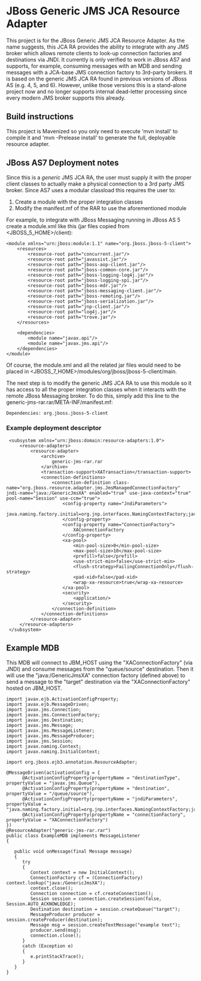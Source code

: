 # JBoss Generic JMS JCA Resource Adapter

This project is for the JBoss Generic JMS JCA Resource Adapter.  As the name suggests, this JCA RA provides the ability to integrate with any JMS broker which allows remote clients to look-up connection factories and destinations via JNDI.  It currently is only verified to work in JBoss AS7 and supports, for example, consuming messages with an MDB and sending messages with a JCA-base JMS connection factory to 3rd-party brokers.  It is based on the generic JMS JCA RA found in previous versions of JBoss AS (e.g. 4, 5, and 6).  However, unlike those versions this is a stand-alone project now and no longer supports internal dead-letter processing since every modern JMS broker supports this already.

## Build instructions

This project is Mavenized so you only need to execute 'mvn install' to compile it and 'mvn -Prelease install' to generate the full, deployable resource adapter.

## JBoss AS7 Deployment notes

Since this is a <em>generic</em> JMS JCA RA, the user must supply it with the proper client classes to actually make a physical connection to a 3rd party JMS broker.  Since AS7 uses a modular classload this requires the user to:

1. Create a module with the proper integration classes 
2. Modify the manifest.mf of the RAR to use the aforementioned module

For example, to integrate with JBoss Messaging running in JBoss AS 5 create a module.xml like this (jar files copied from <JBOSS_5_HOME>/client):

	<module xmlns="urn:jboss:module:1.1" name="org.jboss.jboss-5-client">
	    <resources>
	        <resource-root path="concurrent.jar"/>
	        <resource-root path="javassist.jar"/>
	        <resource-root path="jboss-aop-client.jar"/>
	        <resource-root path="jboss-common-core.jar"/>
	        <resource-root path="jboss-logging-log4j.jar"/>
	        <resource-root path="jboss-logging-spi.jar"/>
	        <resource-root path="jboss-mdr.jar"/>
	        <resource-root path="jboss-messaging-client.jar"/>
	        <resource-root path="jboss-remoting.jar"/>
	        <resource-root path="jboss-serialization.jar"/>
	        <resource-root path="jnp-client.jar"/>
	        <resource-root path="log4j.jar"/>
	        <resource-root path="trove.jar"/>
	    </resources>

	    <dependencies>
	        <module name="javax.api"/>
	        <module name="javax.jms.api"/>
	    </dependencies>
	</module>

Of course, the module.xml and all the related jar files would need to be placed in <JBOSS_7_HOME>/modules/org/jboss/jboss-5-client/main.

The next step is to modify the generic JMS JCA RA to use this module so it has access to all the proper integration classes when it interacts with the remote JBoss Messaging broker.  To do this, simply add this line to the generic-jms-rar.rar/META-INF/manifest.mf:

	Dependencies: org.jboss.jboss-5-client

### Example deployment descriptor

     <subsystem xmlns="urn:jboss:domain:resource-adapters:1.0">
         <resource-adapters>
             <resource-adapter>
                 <archive>
                     generic-jms-rar.rar
                 </archive>
                 <transaction-support>XATransaction</transaction-support>
                 <connection-definitions>
                     <connection-definition class-name="org.jboss.resource.adapter.jms.JmsManagedConnectionFactory" jndi-name="java:/GenericJmsXA" enabled="true" use-java-context="true" pool-name="Session" use-ccm="true">
                         <config-property name="JndiParameters">
                             java.naming.factory.initial=org.jnp.interfaces.NamingContextFactory;java.naming.provider.url=JBM_HOST:1099;java.naming.factory.url.pkgs=org.jboss.naming:org.jnp.interfaces
                         </config-property>
                         <config-property name="ConnectionFactory">
                             XAConnectionFactory
                         </config-property>
                         <xa-pool>
                             <min-pool-size>0</min-pool-size>
                             <max-pool-size>10</max-pool-size>
                             <prefill>false</prefill>
                             <use-strict-min>false</use-strict-min>
                             <flush-strategy>FailingConnectionOnly</flush-strategy>
                             <pad-xid>false</pad-xid>
                             <wrap-xa-resource>true</wrap-xa-resource>
                         </xa-pool>
                         <security>
                             <application/>
                         </security>
                     </connection-definition>
                 </connection-definitions>
             </resource-adapter>
         </resource-adapters>
     </subsystem>

## Example MDB

This MDB will connect to JBM_HOST using the "XAConnectionFactory" (via JNDI) and consume messages from the "queue/source" destination.  Then it will use the "java:/GenericJmsXA" connection factory (defined above) to send a message to the "target" destination via the "XAConnectionFactory" hosted on JBM_HOST.

	import javax.ejb.ActivationConfigProperty;
	import javax.ejb.MessageDriven;
	import javax.jms.Connection;
	import javax.jms.ConnectionFactory;
	import javax.jms.Destination;
	import javax.jms.Message;
	import javax.jms.MessageListener;
	import javax.jms.MessageProducer;
	import javax.jms.Session;
	import javax.naming.Context;
	import javax.naming.InitialContext;
	
	import org.jboss.ejb3.annotation.ResourceAdapter;
	
	@MessageDriven(activationConfig = {
	      @ActivationConfigProperty(propertyName = "destinationType", propertyValue = "javax.jms.Queue"),
	      @ActivationConfigProperty(propertyName = "destination", propertyValue = "/queue/source"),
	      @ActivationConfigProperty(propertyName = "jndiParameters", propertyValue = "java.naming.factory.initial=org.jnp.interfaces.NamingContextFactory;java.naming.provider.url=JBM_HOST:1099;java.naming.factory.url.pkgs=org.jboss.naming:org.jnp.interfaces"),
	      @ActivationConfigProperty(propertyName = "connectionFactory", propertyValue = "XAConnectionFactory")
	})
	@ResourceAdapter("generic-jms-rar.rar")
	public class ExampleMDB implements MessageListener
	{
	
	   public void onMessage(final Message message)
	   {
	      try
	      {
	         Context context = new InitialContext();
	         ConnectionFactory cf = (ConnectionFactory) context.lookup("java:/GenericJmsXA");
	         context.close();
	         Connection connection = cf.createConnection();
	         Session session = connection.createSession(false, Session.AUTO_ACKNOWLEDGE);
	         Destination destination = session.createQueue("target");
	         MessageProducer producer = session.createProducer(destination);
	         Message msg = session.createTextMessage("example text");
	         producer.send(msg);
	         connection.close();
	      }
	      catch (Exception e)
	      {
	         e.printStackTrace();
	      }
	   }
	}	

